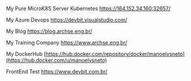 My Pure MicroK8S Server Kubernetes
https://164.152.34.160:32657/

My Azure Devops
https://devbit.visualstudio.com/

My Blog
https://blog.archse.eng.br/

My Training Company
https://www.archse.eng.br/

My DockerHub 
[https://hub.docker.com/repository/docker/manoelvsneto](https://hub.docker.com/u/manoelvsneto)

FrontEnd Test
https://www.devbit.com.br/
